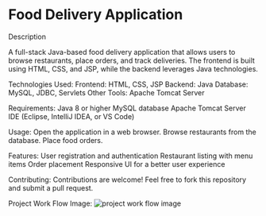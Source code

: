 # Food Delivery Application

Description

A full-stack Java-based food delivery application that allows users to browse restaurants, place orders, and track deliveries. The frontend is built using HTML, CSS, and JSP, while the backend leverages Java technologies.

Technologies Used:
Frontend: HTML, CSS, JSP
Backend: Java
Database: MySQL, JDBC, Servlets
Other Tools: Apache Tomcat Server


Requirements:
Java 8 or higher
MySQL database
Apache Tomcat Server
IDE (Eclipse, IntelliJ IDEA, or VS Code)


Usage:
Open the application in a web browser.
Browse restaurants from the database.
Place food orders.


Features:
User registration and authentication
Restaurant listing with menu items
Order placement
Responsive UI for a better user experience


Contributing:
Contributions are welcome! Feel free to fork this repository and submit a pull request.



Project Work Flow Image:
![project work flow image](https://github.com/user-attachments/assets/3a0b9f83-3133-4a42-a0fb-687a681bde3f)




